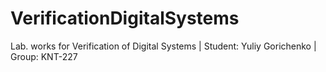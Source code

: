 # VerificationDigitalSystems
Lab. works for Verification of Digital Systems | Student: Yuliy Gorichenko | Group: KNT-227
